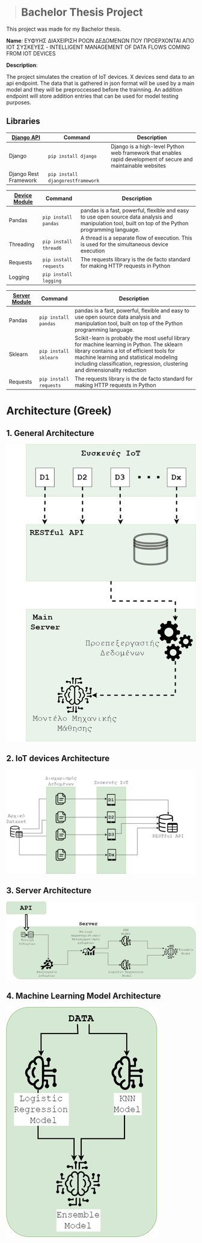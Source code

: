 ># Bachelor Thesis Project

This project was made for my Bachelor thesis.

**Name**: ΕΥΦΥΗΣ ΔΙΑΧΕΙΡΙΣΗ ΡΟΩΝ ΔΕΔΟΜΕΝΩΝ ΠΟΥ ΠΡΟΕΡΧΟΝΤΑΙ
ΑΠΟ ΙΟΤ ΣΥΣΚΕΥΕΣ - INTELLIGENT MANAGEMENT OF DATA FLOWS COMING FROM
IOT DEVICES


**Description**:



The project simulates the creation of IoT devices. 
X devices send data to an api endpoint. The data that is gathered in json format will be used by a main model and they will be preproccessed before the trainning.
An addition endpoint will store addition entries that can be used 
for model testing purposes.




## Libraries

| [Django API](https://github.com/johnt1838/bachelor-thesis/tree/main/API/dataApi) | Command | Description |
| ----------- | ----------- | ----------- |
| Django | ```pip install django``` | Django is a high-level Python web framework that enables rapid development of secure and maintainable websites |
| Django Rest Framework | ```pip install djangorestframework``` |


| [Device Module](https://github.com/johnt1838/bachelor-thesis/tree/main/IOT_DEVICESTOAPI_SIM) | Command | Description |
| ----------- | ----------- |----------- |
| Pandas  | ```pip install pandas``` | pandas is a fast, powerful, flexible and easy to use open source data analysis and manipulation tool, built on top of the Python programming language.|
| Threading | ```pip install thread6``` | A thread is a separate flow of execution. This is used for the simultaneous device execution|
| Requests | ```pip install requests``` | The requests library is the de facto standard for making HTTP requests in Python|
| Logging | ```pip install logging``` | |



| [Server Module](https://github.com/johnt1838/bachelor-thesis/tree/main/SERVER_MODEL_ML) | Command | Description |
| ----------- | ----------- |-----------|
| Pandas  | ```pip install pandas``` | pandas is a fast, powerful, flexible and easy to use open source data analysis and manipulation tool, built on top of the Python programming language.|
| Sklearn  | ```pip install sklearn``` | Scikit-learn is probably the most useful library for machine learning in Python. The sklearn library contains a lot of efficient tools for machine learning and statistical modeling including classification, regression, clustering and dimensionality reduction| 
| Requests | ```pip install requests``` |The requests library is the de facto standard for making HTTP requests in Python | 

# Architecture (Greek)
## 1. General Architecture 
![General Architecture Image](/architecture/general_architecure_diagram_thesis.drawio.png)

## 2. IoT devices Architecture 
![IoT devices Architecture ](/architecture/IOTtier_pp.drawio.png)

## 3. Server Architecture 
![Server Architecture](/architecture/eksipiretitisServerPP.drawio.png)

## 4. Machine Learning Model Architecture
![Machine Learning Model Architecture](/architecture/ML%20MODELS.drawio.png)


